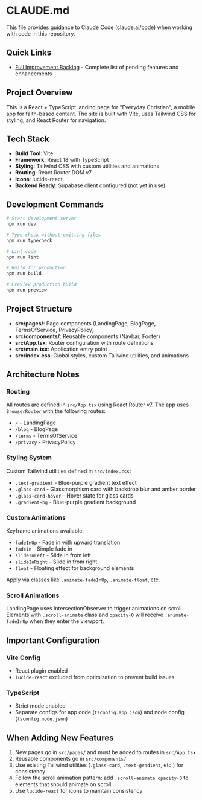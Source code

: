 # CLAUDE.md

This file provides guidance to Claude Code (claude.ai/code) when working with code in this repository.

## Quick Links
- [Full Improvement Backlog](./IMPROVEMENTS.md) - Complete list of pending features and enhancements

## Project Overview

This is a React + TypeScript landing page for "Everyday Christian", a mobile app for faith-based content. The site is built with Vite, uses Tailwind CSS for styling, and React Router for navigation.

## Tech Stack

- **Build Tool**: Vite
- **Framework**: React 18 with TypeScript
- **Styling**: Tailwind CSS with custom utilities and animations
- **Routing**: React Router DOM v7
- **Icons**: lucide-react
- **Backend Ready**: Supabase client configured (not yet in use)

## Development Commands

```bash
# Start development server
npm run dev

# Type check without emitting files
npm run typecheck

# Lint code
npm run lint

# Build for production
npm run build

# Preview production build
npm run preview
```

## Project Structure

- **src/pages/**: Page components (LandingPage, BlogPage, TermsOfService, PrivacyPolicy)
- **src/components/**: Reusable components (Navbar, Footer)
- **src/App.tsx**: Router configuration with route definitions
- **src/main.tsx**: Application entry point
- **src/index.css**: Global styles, custom Tailwind utilities, and animations

## Architecture Notes

### Routing
All routes are defined in `src/App.tsx` using React Router v7. The app uses `BrowserRouter` with the following routes:
- `/` - LandingPage
- `/blog` - BlogPage
- `/terms` - TermsOfService
- `/privacy` - PrivacyPolicy

### Styling System
Custom Tailwind utilities defined in `src/index.css`:
- `.text-gradient` - Blue-purple gradient text effect
- `.glass-card` - Glassmorphism card with backdrop blur and amber border
- `.glass-card-hover` - Hover state for glass cards
- `.gradient-bg` - Blue-purple gradient background

### Custom Animations
Keyframe animations available:
- `fadeInUp` - Fade in with upward translation
- `fadeIn` - Simple fade in
- `slideInLeft` - Slide in from left
- `slideInRight` - Slide in from right
- `float` - Floating effect for background elements

Apply via classes like `.animate-fadeInUp`, `.animate-float`, etc.

### Scroll Animations
LandingPage uses IntersectionObserver to trigger animations on scroll. Elements with `.scroll-animate` class and `opacity-0` will receive `.animate-fadeInUp` when they enter the viewport.

## Important Configuration

### Vite Config
- React plugin enabled
- `lucide-react` excluded from optimization to prevent build issues

### TypeScript
- Strict mode enabled
- Separate configs for app code (`tsconfig.app.json`) and node config (`tsconfig.node.json`)

## When Adding New Features

1. New pages go in `src/pages/` and must be added to routes in `src/App.tsx`
2. Reusable components go in `src/components/`
3. Use existing Tailwind utilities (`.glass-card`, `.text-gradient`, etc.) for consistency
4. Follow the scroll animation pattern: add `.scroll-animate opacity-0` to elements that should animate on scroll
5. Use `lucide-react` for icons to maintain consistency
